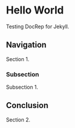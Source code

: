 # Hello World

Testing DocRep for Jekyll.

## Navigation

Section 1.

### Subsection

Subsection 1.

## Conclusion

Section 2.
